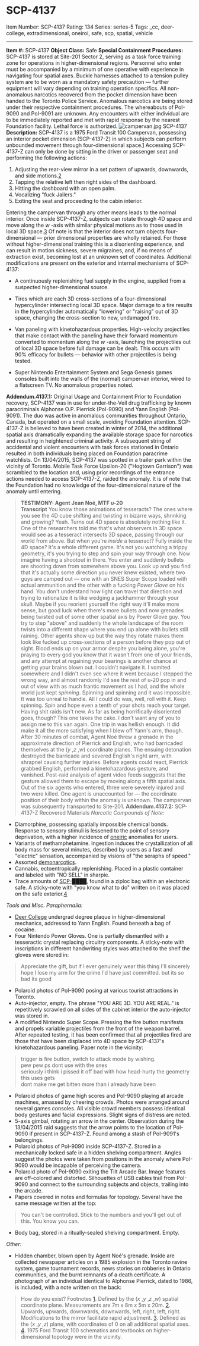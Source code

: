 # SCP-4137
Item Number: SCP-4137
Rating: 134
Series: series-5
Tags: _cc, deer-college, extradimensional, oneiroi, safe, scp, spatial, vehicle

---

**Item #:** SCP-4137
**Object Class:** Safe
**Special Containment Procedures:** SCP-4137 is stored at Site-201 Sector 2, serving as a task force training zone for operations in higher-dimensional regions. Personnel who enter must be accompanied by a minimum of one operative with experience in navigating four spatial axes. Buckle harnesses attached to a tension pulley system are to be worn as a mandatory safety precaution — further equipment will vary depending on training operation specifics.
All non-anomalous narcotics recovered from the pocket dimension have been handed to the Toronto Police Service. Anomalous narcotics are being stored under their respective containment procedures.
The whereabouts of PoI-9090 and PoI-9091 are unknown. Any encounters with either individual are to be immediately reported and met with rapid response by the nearest Foundation facility. Lethal force is authorized.
![campervan.jpg](https://scp-wiki.wdfiles.com/local--files/scp-4137/campervan.jpg)
SCP-4137
**Description:** SCP-4137 is a 1975 Ford Transit 100 Campervan, possessing an interior pocket dimension (SCP-4137-Z) in which subjects can perform unbounded movement through four-dimensional space.[1](javascript:;) Accessing SCP-4137-Z can only be done by sitting in the driver or passenger seat and performing the following actions:
  1. Adjusting the rear-view mirror in a set pattern of upwards, downwards, and side motions.[2](javascript:;)
  2. Tapping the relative left then right sides of the dashboard.
  3. Hitting the dashboard with an open palm.
  4. Vocalizing "fuck Jailers."
  5. Exiting the seat and proceeding to the cabin interior.

Entering the campervan through any other means leads to the normal interior.
Once inside SCP-4137-Z, subjects can rotate through 4D space and move along the _w_ -axis with similar physical motions as to those used in local 3D space.[3](javascript:;) Of note is that the interior does not turn objects four-dimensional — prior dimensional properties are wholly retained. For those without higher-dimensional training this is a disorienting experience, and can result in motion sickness, severe migraines, and, if no means of extraction exist, becoming lost at an unknown set of coordinates.
Additional modifications are present on the exterior and internal mechanisms of SCP-4137:
  * A continuously replenishing fuel supply in the engine, supplied from a suspected higher-dimensional source.

  * Tires which are each 3D cross-sections of a four-dimensional hypercylinder intersecting local 3D space. Major damage to a tire results in the hypercylinder automatically "lowering" or "raising" out of 3D space, changing the cross-section to new, undamaged tire.

  * Van paneling with kinetohazardous properties. High-velocity projectiles that make contact with the paneling have their forward momentum converted to momentum along the _w_ -axis, launching the projectiles out of local 3D space before full damage can be dealt. This occurs with 90% efficacy for bullets — behavior with other projectiles is being tested.

  * Super Nintendo Entertainment System and Sega Genesis games consoles built into the walls of the (normal) campervan interior, wired to a flatscreen TV. No anomalous properties noted.

**Addendum.4137.1:** Original Usage and Containment
Prior to Foundation recovery, SCP-4137 was in use for under-the-Veil drug trafficking by known paracriminals Alphonse O.P. Pierrick (PoI-9090) and Yann English (PoI-9091). The duo was active in anomalous communities throughout Ontario, Canada, but operated on a small scale, avoiding Foundation attention. SCP-4137-Z is believed to have been created in winter of 2014, the additional spatial axis dramatically expanding the available storage space for narcotics and resulting in heightened criminal activity. A subsequent string of accidental and violent encounters with task forces stationed in Ontario resulted in both individuals being placed on Foundation paracrime watchlists.
On 13/04/2015, SCP-4137 was spotted in a trailer park within the vicinity of Toronto. Mobile Task Force Upsilon-20 ("Hogtown Garrison") was scrambled to the location and, using prior recordings of the entrance actions needed to access SCP-4137-Z, raided the anomaly.
It is of note that the Foundation had no knowledge of the four-dimensional nature of the anomaly until entering.
> **TESTIMONY: Agent Jean Noé, MTF υ-20**  
>  **Transcript**
> You know those animations of tesseracts? The ones where you see the 4D cube shifting and twisting in bizarre ways, shrinking and growing?
> Yeah. Turns out 4D space is absolutely nothing like it. One of the researchers told me that's what observers in 3D space would see as a tesseract intersects 3D space, passing through our world from above. But when you're _inside_ a tesseract? Fully inside the 4D space? It's a whole different game. It's not you watching a trippy geometry, it's you trying to step and spin your way through one.
> Now imagine having a shootout in there.
> You enter and suddenly bullets are shooting down from somewhere above you. Look up and you find that it's actually some direction you never knew existed, where two guys are camped out — one with an SNES Super Scope loaded with actual ammunition and the other with a fucking _Power Glove_ on his hand. You don't understand how light can travel that direction and trying to rationalize it is like wedging a jackhammer through your skull. Maybe if you reorient yourself the right way it'll make more sense, but good luck when there's more bullets and now grenades being twisted out of some other spatial axis by Power Glove guy.
> You try to step "above" and suddenly the whole landscape of the room twists into a different shape where you end up alone with bullets still raining. Other agents show up but the way they rotate makes them look like fucked up cross-sections of a person before they pop out of sight. Blood ends up on your armor despite you being alone, you're praying to every god you know that it wasn't from one of your friends, and any attempt at regaining your bearings is another chance at getting your brains blown out.
> I couldn't navigate it. I vomited somewhere and I didn't even see where it went because I stepped the wrong way, and almost randomly I'd see the rest of υ-20 pop in and out of view with as much frantic movement as I had, and the whole world just kept _spinning_. Spinning and spinning and it was impossible. It was too unreal to handle. All I could do was, well, roll with it. Keep spinning. Spin and hope even a tenth of your shots reach your target.
> Having shit raids isn't new. As far as being horrifically disoriented goes, though? This one takes the cake. I don't want any of you to assign me to this van again. One trip in was hellish enough.
> It did make it all the more satisfying when I blew off Yann's arm, though.
After 30 minutes of combat, Agent Noé threw a grenade in the approximate direction of Pierrick and English, who had barricaded themselves at the (_y_ ,_z_ ,_w_) coordinate planes. The ensuing detonation destroyed the barricade and severed English's right arm, with shrapnel causing further injuries. Before agents could react, Pierrick grabbed English, performed a kinetohazardous gesture, and vanished. Post-raid analysis of agent video feeds suggests that the gesture allowed them to escape by moving along a fifth spatial axis.
Out of the six agents who entered, three were severely injured and two were killed. One agent is unaccounted for — the coordinate position of their body within the anomaly is unknown.
The campervan was subsequently transported to Site-201.
**Addendum.4137.2:** SCP-4137-Z Recovered Materials
_Narcotic Compounds of Note:_
  * Diamorphine, possessing spatially impossible chemical bonds. Response to sensory stimuli is lessened to the point of sensory deprivation, with a higher incidence of [oneiric](/oneiroi) anomalies for users.
  * Variants of methamphetamine. Ingestion induces the crystallization of all body mass for several minutes, described by users as a fast and "electric" sensation, accompanied by visions of "the seraphs of speed."
  * Assorted [demonarcotics](/hypervelocity).
  * Cannabis, ectoentropically replenishing. Placed in a plastic container and labeled with "NO SELL" in sharpie.
  * Trace amounts of [SCP-████](/spirit-dust), found in a ziploc bag within an electronic safe. A sticky-note with "you know what to do" written on it was placed on the safe exterior.[4](javascript:;)

_Tools and Misc. Paraphernalia:_
  * [Deer College](/deer-college-hub) undergrad degree plaque in higher-dimensional mechanics, addressed to Yann English. Found beneath a bag of cocaine.
  * Four Nintendo Power Gloves. One is partially dismantled with a tesseractic crystal replacing circuitry components. A sticky-note with inscriptions in different handwriting styles was attached to the shelf the gloves were stored in:

> Appreciate the gift, but if I ever genuinely wear this thing I'll sincerely hope I lose my arm for the crime I'd have just committed.
> but its so bad its good
  * Polaroid photos of PoI-9090 posing at various tourist attractions in Toronto.
  * Auto-injector, empty. The phrase "YOU ARE 3D. YOU ARE REAL." is repetitively scrawled on all sides of the cabinet interior the auto-injector was stored in.
  * A modified Nintendo Super Scope. Pressing the fire button manifests and propels variable projectiles from the front of the weapon barrel. After repeated testing, it has been confirmed that all projectiles fired are those that have been displaced into 4D space by SCP-4137's kinetohazardous paneling. Paper note in the vicinity:

> trigger is fire button, switch to attack mode by wishing.  
>  pew pew
> ps dont use with the snes  
>  seriously i think i pissed it off bad with how head-hurty the geometry this uses gets  
>  dont make me get bitten more than i already have been
  * Polaroid photos of game high scores and PoI-9090 playing at arcade machines, amassed by cheering crowds. Photos were arranged around several games consoles. All visible crowd members possess identical body gestures and facial expressions. Slight signs of distress are noted.
  * 5-axis gimbal, rotating an arrow in the center. Observation during the 13/04/2015 raid suggests that the arrow points to the location of PoI-9090 if present in SCP-4137-Z. Found among a stash of PoI-9091's belongings.
  * Polaroid photos of PoI-9090 inside SCP-4137-Z. Stored in a mechanically locked safe in a hidden shelving compartment. Angles suggest the photos were taken from positions in the anomaly where PoI-9090 would be incapable of perceiving the camera.
  * Polaroid photo of PoI-9090 exiting the Tilt Arcade Bar. Image features are off-colored and distorted. Silhouettes of USB cables trail from PoI-9090 and connect to the surrounding subjects and objects, trailing into the arcade.
  * Papers covered in notes and formulas for topology. Several have the same message written at the top:

> You can't be controlled. Stick to the numbers and you'll get out of this. You know you can.
  * Body bag, stored in a ritually-sealed shelving compartment. Empty.

_Other:_
  * Hidden chamber, blown open by Agent Noé's grenade. Inside are collected newspaper articles on a 1985 explosion in the Toronto ravine system, game tournament records, news stories on robberies in Ontario communities, and the burnt remnants of a death certificate. A photograph of an individual identical to Alphonse Pierrick, dated to 1986, is included, with a note written on the back:

> How do you exist?
Footnotes
[1](javascript:;). Defined by the (_x_ ,_y_ ,_z_ ,_w_) spatial coordinate plane. Measurements are 7m x 8m x 5m x 20m.
[2](javascript:;). Upwards, upwards, downwards, downwards, left, right, left, right. Modifications to the mirror facilitate rapid adjustment.
[3](javascript:;). Defined as the (_x_ ,_y_ ,_z_) plane, with coordinates of 0 on all additional spatial axes.
[4](javascript:;). 1975 Ford Transit 100 schematics and textbooks on higher-dimensional topology were in the vicinity.